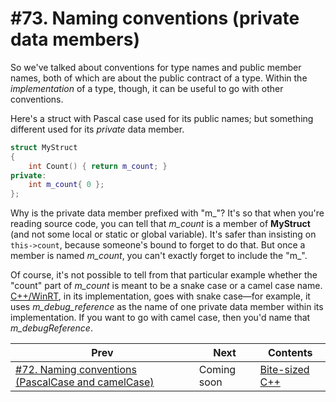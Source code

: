 # #73. Naming conventions (private data members)

So we've talked about conventions for type names and public member names, both of which are about the public contract of a type. Within the *implementation* of a type, though, it can be useful to go with other conventions.

Here's a struct with Pascal case used for its public names; but something different used for its *private* data member.

```cpp
struct MyStruct
{
    int Count() { return m_count; }
private:
    int m_count{ 0 };
};
```

Why is the private data member prefixed with "m_"? It's so that when you're reading source code, you can tell that *m_count* is a member of **MyStruct** (and not some local or static or global variable). It's safer than insisting on `this->count`, because someone's bound to forget to do that. But once a member is named *m_count*, you can't exactly forget to include the "m_".

Of course, it's not possible to tell from that particular example whether the "count" part of *m_count* is meant to be a snake case or a camel case name. [C++/WinRT](https://docs.microsoft.com/windows/uwp/cpp-and-winrt-apis/), in its implementation, goes with snake case&mdash;for example, it uses *m_debug_reference* as the name of one private data member within its implementation. If you want to go with camel case, then you'd name that *m_debugReference*.

|Prev|Next|Contents|
|-|-|-|
|[#72. Naming conventions (PascalCase and camelCase)](072.md)|Coming soon|[Bite-sized C++](../README.md)|
